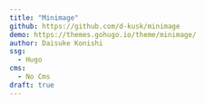 ```yaml
---
title: "Minimage"
github: https://github.com/d-kusk/minimage
demo: https://themes.gohugo.io/theme/minimage/
author: Daisuke Konishi
ssg:
  - Hugo
cms:
  - No Cms
draft: true
---
```

